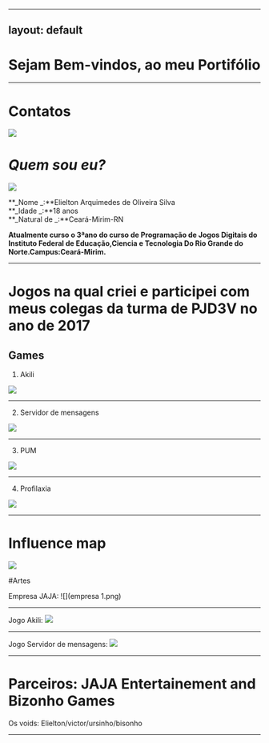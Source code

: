 
---
layout: default
---  
# Sejam Bem-vindos, ao meu Portifólio
***
# Contatos

[![](insta.png)](https://www.instagram.com/elielton_torrez/)  

# _Quem sou eu?_  
![](carnaval.jpg)



**_Nome _:**Elielton Arquimedes de Oliveira Silva  
**_Idade _:**18 anos  
**_Natural de  _:**Ceará-Mirim-RN


**Atualmente curso o 3ªano do curso de Programação de Jogos Digitais do Instituto Federal de Educação,Ciencia e Tecnologia Do Rio Grande do Norte.Campus:Ceará-Mirim.**   
* * * 
# Jogos  na qual criei e participei com meus colegas da turma de PJD3V no ano de 2017  
 
## Games  
1. Akili


[![](akili.png)](https://elielton90.github.io/Akili/)
* * * 

2. Servidor de mensagens


[![](servidor.png)](https://jldifrn.github.io/ServidorDeMensagens/)
* * * 

3. PUM


[![](pum.png)](https://elielton90.github.io/PUM/)
* * * 

4. Profilaxia


[![](profilaxia.png)](https://elielton90.github.io/profilaxia/)
* * * 




# Influence map
![](map.png)


#Artes

Empresa JAJA:
![](empresa 1.png)
* * *  

Jogo Akili:
![](Telajogo1.png)
* * *  



Jogo Servidor de mensagens:
![](ser.png)


* * *  

# Parceiros: JAJA Entertainement and Bizonho Games

  Os voids: Elielton/victor/ursinho/bisonho
* * * 


